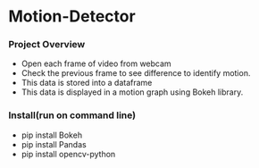 # Motion-Detector

### Project Overview
* Open each frame of video from webcam
* Check the previous frame to see difference to identify motion.
* This data is stored into a dataframe
* This data is displayed in a motion graph using Bokeh library.

### Install(run on command line)
- pip install Bokeh
- pip install Pandas
- pip install opencv-python
